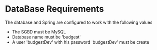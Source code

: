 # DataBase Requirements

The database and Spring are configured to work with the following values

  - The SGBD must be MySQL
  - Database name must be 'budgest'
  - A user 'budgestDev' with his password 'budgestDev' must be create
